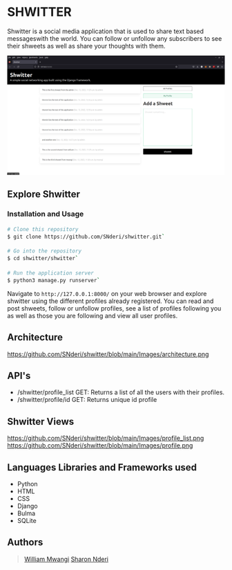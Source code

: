 # SHWITTER
Shwitter is a social media application that is used to share text based messageswith the world.
You can follow or unfollow any subscribers to see their shweets as well as share your thoughts with them.

![alt text](https://github.com/SNderi/shwitter/blob/main/Images/dashboard.png)

## Explore Shwitter
### Installation and Usage
```bash
# Clone this repository
$ git clone https://github.com/SNderi/shwitter.git`

# Go into the repository
$ cd shwitter/shwitter`

# Run the application server
$ python3 manage.py runserver`
```

Navigate to `http://127.0.0.1:8000/` on your web browser and explore shwitter using the different profiles already registered.
You can read and post shweets, follow or unfollow profiles, see a list of profiles following you as well as those you are following and view all user profiles.

## Architecture
https://github.com/SNderi/shwitter/blob/main/Images/architecture.png

## API's
- /shwitter/profile_list
GET: Returns a list of all the users with their profiles.
- /shwitter/profile/id
GET: Returns unique id profile

## Shwitter Views
https://github.com/SNderi/shwitter/blob/main/Images/profile_list.png
https://github.com/SNderi/shwitter/blob/main/Images/profile.png

## Languages Libraries and Frameworks used
- Python
- HTML
- CSS
- Django
- Bulma
- SQLite

## Authors
> [William Mwangi](./https://github.com/william-4)
> [Sharon Nderi](./https://github.com/SNderi)
